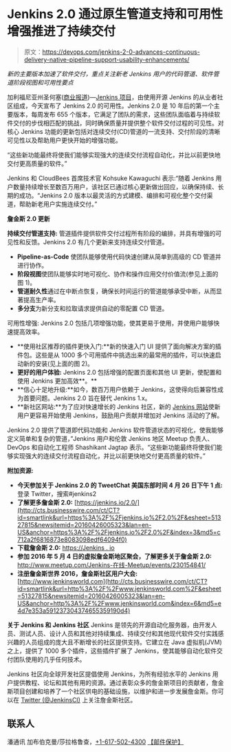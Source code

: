# Jenkins 2.0 通过原生管道支持和可用性增强推进了持续交付

> 原文：<https://devops.com/jenkins-2-0-advances-continuous-delivery-native-pipeline-support-usability-enhancements/>

*新的主要版本加速了软件交付，重点关注新老 Jenkins 用户的代码管道、软件管道阶段视图和可用性要点*

加利福尼亚州圣何塞([商业报道](http://www.businesswire.com/))—[Jenkins 项目](http://cts.businesswire.com/ct/CT?id=smartlink&url=https%3A%2F%2Fjenkins.io&esheet=51327815&newsitemid=20160426005323&lan=en-US&anchor=Jenkins+project&index=1&md5=4fda1143286f254e00d5ab9c224258e3)，由使用开源 Jenkins 的从业者社区组成，今天宣布了 Jenkins 2.0 的可用性。Jenkins 2.0 是 10 年后的第一个主要版本，每周发布 655 个版本，它满足了团队的需求，这些团队面临着与持续软件交付的步伐相匹配的挑战，同时确保质量并提供整个软件交付过程的可见性。对核心 Jenkins 功能的更新包括对连续交付(CD)管道的一流支持、交付阶段的清晰可见性以及帮助用户更快开始的增强功能。

“这些新功能最终将使我们能够实现强大的连续交付流程自动化，并比以前更快地交付更高质量的软件。”

Jenkins 和 CloudBees 首席技术官 Kohsuke Kawaguchi 表示:“随着 Jenkins 用户数量持续增长至数百万用户，该社区已通过核心更新做出回应，以确保持续、长期的成功。“Jenkins 2.0 版本以最灵活的方式建模、编排和可视化整个交付渠道，帮助新老用户实施连续交付。”

**詹金斯 2.0 更新**

**持续交付管道支持:**
管道插件提供软件交付过程所有阶段的编排，并具有增强的可见性和反馈。Jenkins 2.0 有几个更新来支持连续交付管道。

*   **Pipeline-as-Code** 使团队能够使用代码快速创建从简单到高级的 CD 管道并进行协作。
*   **阶段视图**使团队能够实时地可视化、协作和操作应用交付价值流(参见上面的图 1)。
*   **管道耐久性**通过在中断点恢复，确保长时间运行的管道能够承受中断，从而显著提高生产率。
*   **多分支**为新分支和拉取请求提供自动的零配置 CD 管道。

可用性增强:
Jenkins 2.0 包括几项增强功能，使其更易于使用，并使用户能够快速提高效率。

*   **使用社区推荐的插件更快入门:**新的快速入门 UI 提供了面向解决方案的插件包。这些是从 1000 多个可用插件中挑选出来的最常用的插件，可以快速启动新的安装(见上面的图 2)。
*   **更好的用户体验:** Jenkins 2.0 包括增强的配置页面和其他 UI 更新，使配置和使用 Jenkins 更加高效**。**
*   **信心十足地升级:**如今，数百万用户依赖于 Jenkins，这使得向后兼容性成为首要问题。Jenkins 2.0 旨在替代 Jenkins 1.x。
*   **新社区网站:**为了应对快速增长的 Jenkins 社区，新的 [Jenkins 网站](http://cts.businesswire.com/ct/CT?id=smartlink&url=https%3A%2F%2Fjenkins.io&esheet=51327815&newsitemid=20160426005323&lan=en-US&anchor=Jenkins+website&index=2&md5=25ef082e66a41f6c2a095bb740884f7d)使新用户更容易开始使用 Jenkins，鼓励用户贡献并增加对 Jenkins 活动的了解。

Jenkins 2.0 提供了管道即代码功能和 Jenkins 软件管道状态的可视化，使我能够定义简单和复杂的管道，”Jenkins 用户和伦敦 Jenkins 地区 Meetup 负责人、DevOps 和自动化工程师 Shashikant Jagtap 表示。“这些新功能最终将使我们能够实现强大的连续交付流程自动化，并比以前更快地交付更高质量的软件。”

**附加资源:**

*   **今天参加关于 Jenkins 2.0 的 TweetChat 美国东部时间 4 月 26 日下午 1 点:**
    登录 Twitter，搜索#jenkins2
*   **了解更多詹金斯 2.0:**
    [https://jenkins.io/2.0/](http://cts.businesswire.com/ct/CT?id=smartlink&url=https%3A%2F%2Fjenkins.io%2F2.0%2F&esheet=51327815&newsitemid=20160426005323&lan=en-US&anchor=https%3A%2F%2Fjenkins.io%2F2.0%2F&index=3&md5=c712a2f6816873e8083098edf64094f0)
*   **下载詹金斯 2.0:**
    [https://Jenkins . io](http://cts.businesswire.com/ct/CT?id=smartlink&url=https%3A%2F%2Fjenkins.io&esheet=51327815&newsitemid=20160426005323&lan=en-US&anchor=https%3A%2F%2Fjenkins.io&index=4&md5=3a5b831bc895d1848c9105037206b46d)
*   **参加 2016 年 5 月 4 日的虚拟詹金斯地区聚会，了解更多关于詹金斯 2.0:**
    [http://www.meetup.com/Jenkins-<wbr>在线-Meetup/events/<wbr>230154841/](http://cts.businesswire.com/ct/CT?id=smartlink&url=http%3A%2F%2Fwww.meetup.com%2FJenkins-online-meetup%2Fevents%2F230154841%2F&esheet=51327815&newsitemid=20160426005323&lan=en-US&anchor=http%3A%2F%2Fwww.meetup.com%2FJenkins-online-meetup%2Fevents%2F230154841%2F&index=5&md5=5b769c04d8e0201577156c86004e894b)
*   **注册詹金斯世界 2016，詹金斯社区用户大会:**
    [http://www.jenkinsworld.com](http://cts.businesswire.com/ct/CT?id=smartlink&url=http%3A%2F%2Fwww.jenkinsworld.com%2F&esheet=51327815&newsitemid=20160426005323&lan=en-US&anchor=http%3A%2F%2Fwww.jenkinsworld.com&index=6&md5=e4d7e353a591237304374655359190d4)

**关于 Jenkins 和 Jenkins 社区**
Jenkins 是领先的开源自动化服务器，由开发人员、测试人员、设计人员和其他对持续集成、持续交付和其他现代软件交付实践感兴趣的人员组成的庞大且不断增长的社区提供支持。它建立在 Java 虚拟机(JVM)之上，提供了 1000 多个插件，这些插件扩展了 Jenkins，使其能够自动化软件交付团队使用的几乎任何技术。

Jenkins 社区向全球开发社区提倡使用 Jenkins，为所有经验水平的 Jenkins 用户提供教程、论坛和其他有用的资源。通过表彰众多的詹金斯项目的贡献者，詹金斯项目创建和培养了一个社区供电的基础设施，以维护和进一步发展詹金斯。你可以在 [Twitter (@JenkinsCI)](http://cts.businesswire.com/ct/CT?id=smartlink&url=https%3A%2F%2Ftwitter.com%2Fjenkinsci&esheet=51327815&newsitemid=20160426005323&lan=en-US&anchor=Twitter+%28%40JenkinsCI%29&index=7&md5=907d6cea4d539cdfa0164354ec1e91f4) 上关注詹金斯社区。

## 联系人

潘通讯
加布伯克曼/莎拉格鲁查，[+1-617-502-4300](tel:%2B1-617-502-4300)
[【邮件保护】](/cdn-cgi/l/email-protection#86e5eae9f3e2e4e3e3f5c6f6e7e8e5e9ebeba8e5e9eb)